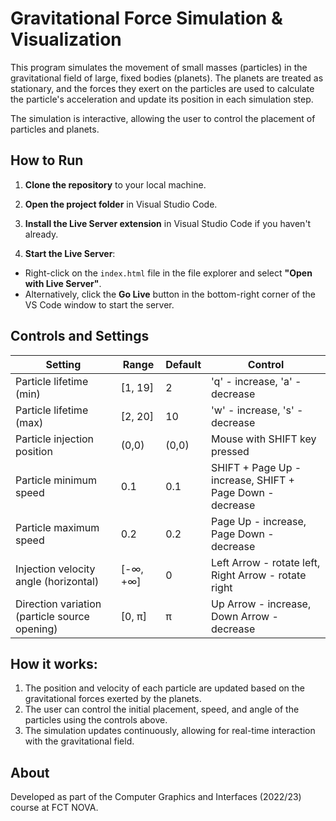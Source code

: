 # Gravitational Force Simulation & Visualization


This program simulates the movement of small masses (particles) in the gravitational field of large, fixed bodies (planets). The planets are treated as stationary, and the forces they exert on the particles are used to calculate the particle's acceleration and update its position in each simulation step.

The simulation is interactive, allowing the user to control the placement of particles and planets.

## How to Run
1. **Clone the repository** to your local machine.
   
2. **Open the project folder** in Visual Studio Code.

3. **Install the Live Server extension** in Visual Studio Code if you haven't already.

4. **Start the Live Server**:
- Right-click on the `index.html` file in the file explorer and select **"Open with Live Server"**.
- Alternatively, click the **Go Live** button in the bottom-right corner of the VS Code window to start the server.


## Controls and Settings

| **Setting** | **Range** | **Default** | **Control** |
| --- | --- | --- | --- |
| Particle lifetime (min) | [1, 19] | 2 | 'q' - increase, 'a' - decrease |
| Particle lifetime (max) | [2, 20] | 10 | 'w' - increase, 's' - decrease |
| Particle injection position | (0,0) | (0,0) | Mouse with SHIFT key pressed |
| Particle minimum speed | 0.1 | 0.1 | SHIFT + Page Up - increase, SHIFT + Page Down - decrease |
| Particle maximum speed | 0.2 | 0.2 | Page Up - increase, Page Down - decrease |
| Injection velocity angle (horizontal) | [-∞, +∞] | 0 | Left Arrow - rotate left, Right Arrow - rotate right |
| Direction variation (particle source opening) | [0, π] | π | Up Arrow - increase, Down Arrow - decrease |

## How it works:
1. The position and velocity of each particle are updated based on the gravitational forces exerted by the planets.
2. The user can control the initial placement, speed, and angle of the particles using the controls above.
3. The simulation updates continuously, allowing for real-time interaction with the gravitational field.


## About
Developed as part of the Computer Graphics and Interfaces (2022/23) course at FCT NOVA.
